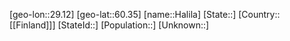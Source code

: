 ﻿---
location: [60.35,29.12]
mapzoom: [7,12] 
mapmarker: city 
type: City
tags:
- geo/City


SpocWebEntityId: 30722
isDeleted: false
confidential: public

---
[geo-lon::29.12]
[geo-lat::60.35]
[name::Halila]
[State::]
[Country::[[Finland]]]
[StateId::]
[Population::]
[Unknown::]

